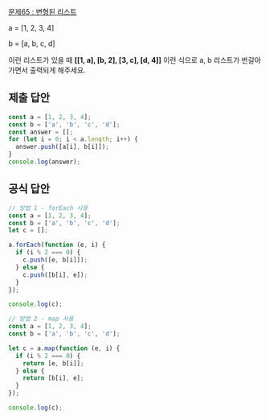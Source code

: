 [문제65 : 변형된 리스트](https://www.notion.so/65-3df145826a1d4a759f31d6145e35df4b?pvs=21)

a = [1, 2, 3, 4]

b = [a, b, c, d]

이런 리스트가 있을 때 **[[1, a], [b, 2], [3, c], [d, 4]]** 이런 식으로 a, b 리스트가 번갈아가면서 출력되게 해주세요.

## 제출 답안

```jsx
const a = [1, 2, 3, 4];
const b = ['a', 'b', 'c', 'd'];
const answer = [];
for (let i = 0; i < a.length; i++) {
  answer.push([a[i], b[i]]);
}
console.log(answer);
```

## 공식 답안

```jsx
// 방법 1 - forEach 사용
const a = [1, 2, 3, 4];
const b = ['a', 'b', 'c', 'd'];
let c = [];

a.forEach(function (e, i) {
  if (i % 2 === 0) {
    c.push([e, b[i]]);
  } else {
    c.push([b[i], e]);
  }
});

console.log(c);

// 방법 2 - map 사용
const a = [1, 2, 3, 4];
const b = ['a', 'b', 'c', 'd'];

let c = a.map(function (e, i) {
  if (i % 2 === 0) {
    return [e, b[i]];
  } else {
    return [b[i], e];
  }
});

console.log(c);
```
